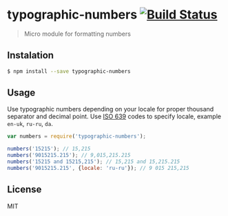# typographic-numbers [![Build Status](https://travis-ci.org/andrepolischuk/typographic-numbers.svg?branch=master)](https://travis-ci.org/andrepolischuk/typographic-numbers)

  > Micro module for formatting numbers

## Instalation

```sh
$ npm install --save typographic-numbers
```

## Usage

  Use typographic numbers depending on your locale for proper thousand separator and decimal point.
  Use [ISO 639](http://www.wikiwand.com/en/List_of_ISO_639-1_codes) codes to specify locale, example `en-uk`, `ru-ru`, `da`.

```js
var numbers = require('typographic-numbers');

numbers('15215'); // 15,215
numbers('9015215.215'); // 9,015,215.215
numbers('15215 and 15215,215'); // 15,215 and 15,215.215
numbers('9015215.215', {locale: 'ru-ru'}); // 9 015 215,215
```

## License

  MIT
